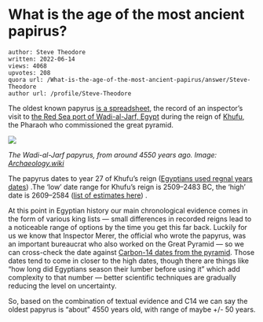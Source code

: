 # What is the age of the most ancient papirus?

	author: Steve Theodore
	written: 2022-06-14
	views: 4068
	upvotes: 208
	quora url: /What-is-the-age-of-the-most-ancient-papirus/answer/Steve-Theodore
	author url: /profile/Steve-Theodore


The oldest known papyrus [is a spreadsheet](https://theodox.quora.com/The-worlds-oldest-spreadsheet), the record of an inspector’s visit to [the Red Sea port of Wadi-al-Jarf, Egypt](https://www.smithsonianmag.com/history/ancient-egypt-shipping-mining-farming-economy-pyramids-180956619/) during the reign of [Khufu](https://en.wikipedia.org/wiki/Khufu), the Pharaoh who commissioned the great pyramid.

![](https://qph.cf2.quoracdn.net/main-qimg-b7e106abbc16b2b8285078423ea79445-lq)

_The Wadi-al-Jarf papyrus, from around 4550 years ago. Image:_ _[Archaeology.wiki](https://www.archaeology.wiki/blog/2016/07/22/oldest-egyptian-papyri-display-egyptian-museum/)_ 

The papyrus dates to year 27 of Khufu’s reign ([Egyptians used regnal years dates](https://www.quora.com/Its-1250-BC-and-Im-in-Egypt-What-year-would-I-say-it-is-More-broadly-how-were-years-and-calendars-reckoned-in-New-Kingdom-Egypt/answer/Steve-Theodore)) .The ‘low’ date range for Khufu’s reign is 2509–2483 BC, the ‘high’ date is 2609–2584 ([list of estimates here](https://pharaoh.se/pharaoh/Khufu)) .

At this point in Egyptian history our main chronological evidence comes in the form of various king lists — small differences in recorded reigns lead to a noticeable range of options by the time you get this far back. Luckily for us we know that Inspector Merer, the official who wrote the papyrus, was an important bureaucrat who also worked on the Great Pyramid — so we can cross-check the date against [Carbon-14 dates from the pyramid](https://www.pbs.org/wgbh/nova/pyramid/explore/howold2.html#:~:text=There%20has%20been%20radiocarbon%20dating,coming%20out%20about%202%2C600%20B.C.). Those dates tend to come in closer to the high dates, though there are things like “how long did Egyptians season their lumber before using it” which add complexity to that number — better scientific techniques are gradually reducing the level on uncertainty.

So, based on the combination of textual evidence and C14 we can say the oldest papyrus is “about” 4550 years old, with range of maybe +/- 50 years.

